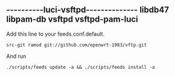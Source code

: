 
----------luci-vsftpd--------------
libdb47
libpam-db
vsftpd
vsftpd-pam-luci
----------------------------------


Add this line to your feeds.conf.default.

    src-git ramod git://github.com/openwrt-1983/vftp.git 

And run

    ./scripts/feeds update -a && ./scripts/feeds install -a

